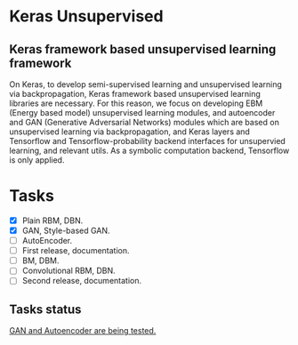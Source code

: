 # Keras Unsupervised
## Keras framework based unsupervised learning framework

On Keras, to develop semi-supervised learning and unsupervised learning via backpropagation, Keras framework based unsupervised learning libraries are necessary. For this reason, we focus on developing EBM (Energy based model) unsupervised learning modules, and autoencoder and GAN (Generative Adversarial Networks) modules which are based on unsupervised learning via backpropagation, and Keras layers and Tensorflow and Tensorflow-probability backend interfaces for unsupervied learning, and relevant utils. As a symbolic computation backend, Tensorflow is only applied.

# Tasks
- [X] Plain RBM, DBN.
- [X] GAN, Style-based GAN.
- [ ] AutoEncoder.
- [ ] First release, documentation.
- [ ] BM, DBM.
- [ ] Convolutional RBM, DBN.
- [ ] Second release, documentation.

## Tasks status

[GAN and Autoencoder are being tested.](https://github.com/tonandr/keras_unsupervised/tree/master/examples/style_based_gan)
